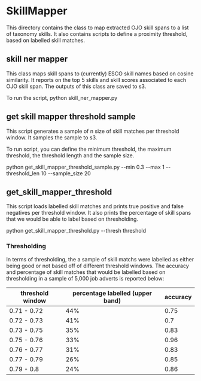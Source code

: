 # SkillMapper

This directory contains the class to map extracted OJO skill spans to a list of taxonomy skills. It also contains scripts to define a proximity threshold, based on labelled skill matches.

## skill ner mapper

This class maps skill spans to (currently) ESCO skill names based on cosine similarity. It reports on the top 5 skills and skill scores associated to each OJO skill span. The outputs of this class are saved to s3.

To run the script, python skill_ner_mapper.py

## get skill mapper threshold sample

This script generates a sample of n size of skill matches per threshold window. It samples the sample to s3.

To run script, you can define the minimum threshold, the maximum threshold, the threshold length and the sample size.

python get_skill_mapper_threshold_sample.py --min 0.3 --max 1 --threshold_len 10 --sample_size 20

## get_skill_mapper_threshold

This script loads labelled skill matches and prints true positive and false negatives per threshold window. It also prints the percentage of skill spans that we would be able to label based on thresholding.

python get_skill_mapper_threshold.py --thresh threshold

### Thresholding

In terms of thresholding, the a sample of skill matchs were labelled as either being good or not based off of different threshold windows. The accuracy and percentage of skill matches that would be labelled based on thresholding in a sample of 5,000 job adverts is reported below:

| threshold window | percentage labelled (upper band) | accuracy |
| ---------------- | -------------------------------- | -------- |
| 0.71 - 0.72      | 44%                              | 0.75     |
| 0.72 - 0.73      | 41%                              | 0.7      |
| 0.73 - 0.75      | 35%                              | 0.83     |
| 0.75 - 0.76      | 33%                              | 0.96     |
| 0.76 - 0.77      | 31%                              | 0.83     |
| 0.77 - 0.79      | 26%                              | 0.85     |
| 0.79 - 0.8       | 24%                              | 0.86     |
